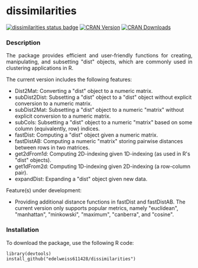 # dissimilarities
[![dissimilarities status badge](https://edelweiss611428.r-universe.dev/dissimilarities/badges/version)](https://edelweiss611428.r-universe.dev/dissimilarities)
[![CRAN Version](https://img.shields.io/cran/v/dissimilarities?label=CRAN&style=flat-square)](https://CRAN.R-project.org/package=dissimilarities)
[![CRAN Downloads](https://cranlogs.r-pkg.org/badges/dissimilarities)](https://CRAN.R-project.org/package=dissimilarities)

### Description

<p align="justify"> The package provides efficient and user-friendly functions for creating, manipulating, and subsetting "dist" objects, which are commonly used in clustering applications in R. </p> 
The current version includes the following features:

- Dist2Mat: Converting a "dist" object to a numeric matrix.
- subDist2Dist: Subsetting a "dist" object to a  "dist" object without explicit conversion to a numeric matrix.
- subDist2Mat: Subsetting a "dist" object to a numeric "matrix" without explicit conversion to a numeric matrix.
- subCols: Subsetting a "dist" object to a numeric "matrix" based on some column (equivalently, row) indices.
- fastDist: Computing a "dist" object given a numeric matrix.
- fastDistAB: Computing a numeric "matrix" storing pairwise distances between rows in two matrices.
- get2dFrom1d: Computing 2D-indexing given 1D-indexing (as used in R's "dist" objects).
- get1dFrom2d: Computing 1D-indexing given 2D-indexing (a row-column pair).
- expandDist: Expanding a "dist" object given new data.

Feature(s) under development:

- Providing additional distance functions in fastDist and fastDistAB. The current version only supports popular metrics, namely "euclidean", "manhattan", "minkowski", "maximum", "canberra", and "cosine".

 ### Installation

 To download the package, use the following R code: 

```
library(devtools)
install_github("edelweiss611428/dissimilarities") 
```
